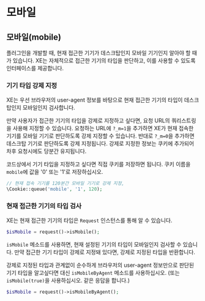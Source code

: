 # 모바일

## 모바일\(mobile\)

플러그인을 개발할 때, 현재 접근한 기기가 데스크탑인지 모바일 기기인지 알아야 할 때가 있습니다. XE는 자체적으로 접근한 기기의 타입을 판단하고, 이를 사용할 수 있도록 인터페이스를 제공합니다.

### 기기 타입 강제 지정

XE는 우선 브라우저의 user-agent 정보를 바탕으로 현재 접근한 기기의 타입이 데스크탑인지 모바일인지 검사합니다.

만약 사용자가 접근한 기기의 타입을 강제로 지정하고 싶다면, 요청 URL의 쿼리스트링을 사용해 지정할 수 있습니다. 요청하는 URL에 `?_m=1`을 추가하면 XE가 현재 접속한 기기를 모바일 기기로 판단하도록 강제 지정할 수 있습니다. 반대로 `?_m=0`을 추가하면 데스크탑 기기로 판단하도록 강제 지정됩니다. 강제로 지정한 정보는 쿠키에 추가되어 차후 요청시에도 당분간 유지됩니다.

코드상에서 기기 타입을 지정하고 싶다면 직접 쿠키를 저장하면 됩니다. 쿠키 이름을 `mobile`에 값을 '0' 또는 '1'로 저장하십시오.

```php
// 현재 접속 기기를 120분간 모바일 기기로 강제 지정,
\Cookie::queue('mobile', '1', 120);
```

### 현재 접근한 기기의 타입 검사

XE는 현재 접근한 기기의 타입은 `Request` 인스턴스를 통해 알 수 있습니다.

```php
$isMobile = request()->isMobile();
```

`isMobile` 메소드를 사용하면, 현재 설정된 기기의 타입이 모바일인지 검사할 수 있습니다. 만약 접근한 기기 타입이 강제로 지정돼 있다면, 강제로 지정된 타입을 반환합니다.

강제로 지정된 타입과 관계없이 순수하게 브라우저의 user-agent 정보만으로 판단된 기기 타입을 알고싶다면 대신 `isMobileByAgent` 메소드를 사용하십시오. \(또는 `isMobile(true)`을 사용하십시오. 같은 응답을 합니다.\)

```php
$isMobile = request()->isMobileByAgent();
```

